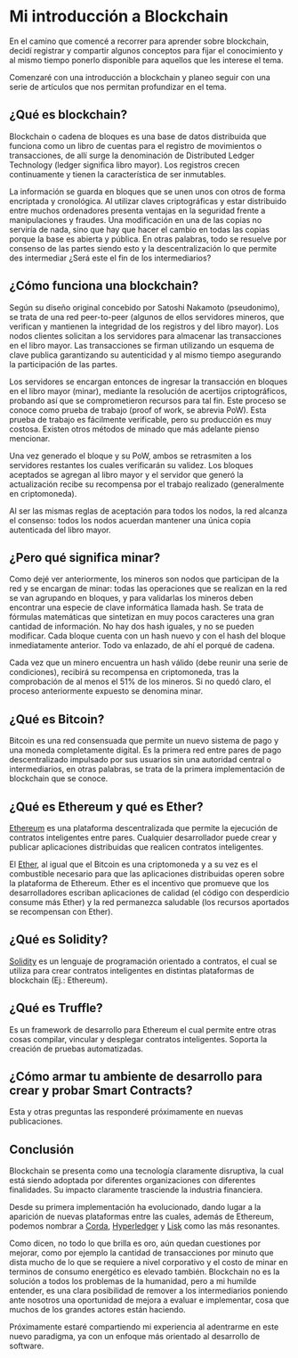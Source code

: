 # Mi introducción a Blockchain

En el camino que comencé a recorrer para aprender sobre blockchain, decidí registrar y compartir algunos conceptos para fijar el conocimiento y al mismo tiempo ponerlo disponible para aquellos que les interese el tema.

Comenzaré con una introducción a blockchain y planeo seguir con una serie de artículos que nos permitan profundizar en el tema.

## ¿Qué es blockchain?
Blockchain o cadena de bloques es una base de datos distribuida que funciona como un libro de cuentas para el registro de movimientos o transacciones, de allí surge la denominación de Distributed Ledger Technology (ledger significa libro mayor). Los registros crecen continuamente y tienen la característica de ser inmutables.

La información se guarda en bloques que se unen unos con otros de forma encriptada y cronológica. Al utilizar claves criptográficas y estar distribuido entre muchos ordenadores presenta ventajas en la seguridad frente a manipulaciones y fraudes. Una modificación en una de las copias no serviría de nada, sino que hay que hacer el cambio en todas las copias porque la base es abierta y pública. En otras palabras, todo se resuelve por consenso de las partes siendo esto y la descentralización lo que permite des intermediar ¿Será este el fin de los intermediarios?

## ¿Cómo funciona una blockchain?

Según su diseño original concebido por Satoshi Nakamoto (pseudonimo), se trata de una red peer-to-peer (algunos de ellos servidores mineros, que verifican y mantienen la integridad de los registros y del libro mayor).
Los nodos clientes solicitan a los servidores para almacenar las transacciones en el libro mayor. Las transacciones se firman utilizando un esquema de clave publica garantizando su autenticidad y al mismo tiempo asegurando la participación de las partes.

Los servidores se encargan entonces de ingresar la transacción en bloques en el libro mayor (minar), mediante la resolución de acertijos criptográficos, probando así que se comprometieron recursos para tal fin. Este proceso se conoce como prueba de trabajo (proof of work, se abrevia PoW). Esta prueba de trabajo es fácilmente verificable, pero su producción es muy costosa. Existen otros métodos de minado que más adelante pienso mencionar.

Una vez generado el bloque y su PoW, ambos se retrasmiten a los servidores restantes los cuales verificarán su validez. Los bloques aceptados se agregan al libro mayor y el servidor que generó la actualización recibe su recompensa por el trabajo realizado (generalmente en criptomoneda).

Al ser las mismas reglas de aceptación para todos los nodos, la red alcanza el consenso: todos los nodos acuerdan mantener una única copia autenticada del libro mayor.

## ¿Pero qué significa minar?

Como dejé ver anteriormente, los mineros son nodos que participan de la red y se encargan de minar: todas las operaciones que se realizan en la red se van agrupando en bloques, y para validarlas los mineros deben encontrar una especie de clave informática llamada hash. Se trata de fórmulas matemáticas que sintetizan en muy pocos caracteres una gran cantidad de información. No hay dos hash iguales, y no se pueden modificar. Cada bloque cuenta con un hash nuevo y con el hash del bloque inmediatamente anterior. Todo va enlazado, de ahí el porqué de cadena.

Cada vez que un minero encuentra un hash válido (debe reunir una serie de condiciones), recibirá su recompensa en criptomoneda, tras la comprobación de al menos el 51% de los mineros.
Si no quedó claro, el proceso anteriormente expuesto se denomina minar.

## ¿Qué es Bitcoin?

Bitcoin es una red consensuada que permite un nuevo sistema de pago y una moneda completamente digital. Es la primera red entre pares de pago descentralizado impulsado por sus usuarios sin una autoridad central o intermediarios, en otras palabras, se trata de la primera implementación de blockchain que se conoce.

## ¿Qué es Ethereum y qué es Ether?

[Ethereum](https://ethereum.org/) es una plataforma descentralizada que permite la ejecución de contratos inteligentes entre pares. Cualquier desarrollador puede crear y publicar aplicaciones distribuidas que realicen contratos inteligentes.

El [Ether](https://ethereum.org/ether), al igual que el Bitcoin es una criptomoneda y a su vez es el combustible necesario para que las aplicaciones distribuidas operen sobre la plataforma de Ethereum. Ether es el incentivo que promueve que los desarrolladores escriban aplicaciones de calidad (el código con desperdicio consume más Ether) y la red permanezca saludable (los recursos aportados se recompensan con Ether).

## ¿Qué es Solidity?

[Solidity](https://github.com/ethereum/solidity) es un lenguaje de programación orientado a contratos, el cual se utiliza para crear contratos inteligentes en distintas plataformas de blockchain (Ej.: Ethereum).

## ¿Qué es Truffle?

Es un framework de desarrollo para Ethereum el cual permite entre otras cosas compilar, vincular y desplegar contratos inteligentes. Soporta la creación de pruebas automatizadas.

## ¿Cómo armar tu ambiente de desarrollo para crear y probar Smart Contracts?

Esta y otras preguntas las responderé próximamente en nuevas publicaciones.

## Conclusión

Blockchain se presenta como una tecnología claramente disruptiva, la cual está siendo adoptada por diferentes organizaciones con diferentes finalidades. Su impacto claramente trasciende la industria financiera.

Desde su primera implementación ha evolucionado, dando lugar a la aparición de nuevas plataformas entre las cuales, además de Ethereum, podemos nombrar a [Corda](https://www.corda.net/), [Hyperledger](https://www.hyperledger.org/) y [Lisk](https://lisk.io/) como las más resonantes.

Como dicen, no todo lo que brilla es oro, aún quedan cuestiones por mejorar, como por ejemplo la cantidad de transacciones por minuto que dista mucho de lo que se requiere a nivel corporativo y el costo de minar en terminos de consumo energético es elevado también. Blockchain no es la solución a todos los problemas de la humanidad, pero a mi humilde entender, es una clara posibilidad de remover a los intermediarios poniendo ante nosotros una oportunidad de mejora a evaluar e implementar, cosa que muchos de los grandes actores están haciendo.

Próximamente estaré compartiendo mi experiencia al adentrarme en este nuevo paradigma, ya con un enfoque más orientado al desarrollo de software.
